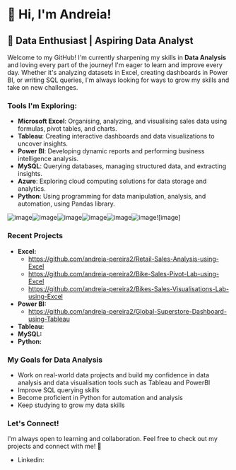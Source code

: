 # 👋 Hi, I'm Andreia!

## 🚀 Data Enthusiast | Aspiring Data Analyst

Welcome to my GitHub! I'm currently sharpening my skills in **Data Analysis** and loving every part of the journey! 
I'm eager to learn and improve every day. Whether it's analyzing datasets in Excel, creating dashboards in Power BI, or writing SQL queries, I'm always looking for ways to grow my skills and take on new challenges.  

### Tools I'm Exploring:
- **Microsoft Excel**: Organising, analyzing, and visualising sales data using formulas, pivot tables, and charts.
- **Tableau**: Creating interactive dashboards and data visualizations to uncover insights.
- **Power BI**: Developing dynamic reports and performing business intelligence analysis.
- **MySQL**: Querying databases, managing structured data, and extracting insights.
- **Azure**: Exploring cloud computing solutions for data storage and analytics.
- **Python**: Using programming for data manipulation, analysis, and automation, using Pandas library.

![image](https://github.com/user-attachments/assets/c78b88d5-0042-4cec-917e-ec3ffd29334d)![image](https://github.com/user-attachments/assets/693e1474-4274-44c8-93c8-595103988a38)![image](https://github.com/user-attachments/assets/5bd70f95-3334-4a48-b9c2-43eb7a50ec64)![image](https://github.com/user-attachments/assets/4f80e089-94e9-43a3-997d-524ae2456b32)![image](https://github.com/user-attachments/assets/d6e4f4cb-d363-45eb-ba0c-38e6e82632e8)![image](https://github.com/user-attachments/assets/fb37b49f-2fa9-4bca-a5be-304258510576)![image]

### Recent Projects
- **Excel:** 
    - https://github.com/andreia-pereira2/Retail-Sales-Analysis-using-Excel
    - https://github.com/andreia-pereira2/Bike-Sales-Pivot-Lab-using-Excel
    - https://github.com/andreia-pereira2/Bikes-Sales-Visualisations-Lab-using-Excel
- **Power BI:** 
    - https://github.com/andreia-pereira2/Global-Superstore-Dashboard-using-Tableau
- **Tableau:** 
- **MySQL:**  
- **Python:**

### My Goals for Data Analysis
- Work on real-world data projects and build my confidence in data analysis and data visualisation tools such as Tableau and PowerBI
- Improve SQL querying skills
- Become proficient in Python for automation and analysis
- Keep studying to grow my data skills

### Let's Connect!
I'm always open to learning and collaboration. Feel free to check out my projects and connect with me! 🚀
- Linkedin: 
